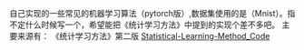 自己实现的一些常见的机器学习算法（pytorch版）,数据集使用的是（Mnist）。指不定什么时候写一个，希望能把《统计学习方法》中提到的实现个差不多吧。
主要来源有：
《统计学习方法》第二版
[Statistical-Learning-Method_Code](https://github.com/Dod-o/Statistical-Learning-Method_Code)
